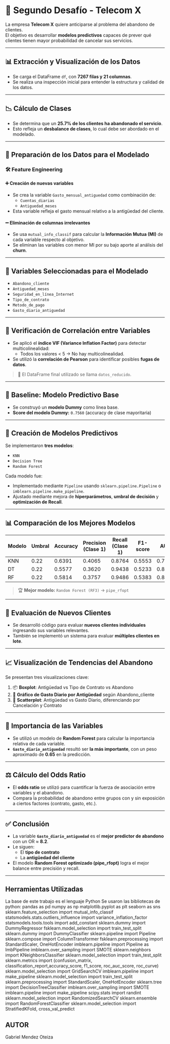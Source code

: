 # 🧠 Segundo Desafío - Telecom X

La empresa **Telecom X** quiere anticiparse al problema del abandono de clientes.  
El objetivo es desarrollar **modelos predictivos** capaces de prever qué clientes tienen mayor probabilidad de cancelar sus servicios.

---

## 📊 Extracción y Visualización de los Datos

- Se carga el DataFrame `df`, con **7267 filas y 21 columnas**.
- Se realiza una inspección inicial para entender la estructura y calidad de los datos.

---

## 📉 Cálculo de Clases

- Se determina que un **25.7% de los clientes ha abandonado el servicio**.
- Esto refleja un **desbalance de clases**, lo cual debe ser abordado en el modelado.

---

## 🧹 Preparación de los Datos para el Modelado

### 🛠️ Feature Engineering

#### ➕ Creación de nuevas variables
- Se crea la variable `Gasto_mensual_antiguedad` como combinación de:
  - `Cuentas_diarias`
  - `Antiguedad_meses`
- Esta variable refleja el gasto mensual relativo a la antigüedad del cliente.

#### ➖ Eliminación de columnas irrelevantes
- Se usa `mutual_info_classif` para calcular la **Información Mutua (MI)** de cada variable respecto al objetivo.
- Se eliminan las variables con menor MI por su bajo aporte al análisis del **churn**.

---

## 📌 Variables Seleccionadas para el Modelado

- `Abandono_cliente`  
- `Antiguedad_meses`  
- `Seguridad_en_línea_Internet`  
- `Tipo_de_contrato`  
- `Metodo_de_pago`  
- `Gasto_diario_antiguedad`

---

## 🔄 Verificación de Correlación entre Variables

- Se aplicó el **índice VIF (Variance Inflation Factor)** para detectar multicolinealidad:
  - Todos los valores < 5 → No hay multicolinealidad.
- Se utilizó la **correlación de Pearson** para identificar posibles **fugas de datos**.

> 📌 El DataFrame final utilizado se llama `datos_reducido`.

---

## 🎯 Baseline: Modelo Predictivo Base

- Se construyó un **modelo Dummy** como línea base.
- **Score del modelo Dummy:** `0.7560` (accuracy de clase mayoritaria)

---

## 🤖 Creación de Modelos Predictivos

Se implementaron **tres modelos**:

- `KNN`  
- `Decision Tree`  
- `Random Forest`

Cada modelo fue:

- Implementado mediante `Pipeline` usando `sklearn.pipeline.Pipeline` o `imblearn.pipeline.make_pipeline`.
- Ajustado mediante mejora de **hiperparámetros**, **umbral de decisión** y **optimización de Recall**.

---

## 📊 Comparación de los Mejores Modelos

| Modelo | Umbral | Accuracy | Precision (Clase 1) | Recall (Clase 1) | F1-score | AUC      |
|--------|--------|----------|----------------------|------------------|----------|----------|
| KNN    | 0.22   | 0.6391   | 0.4065               | 0.8764           | 0.5553   | 0.7960   |
| DT     | 0.22   | 0.5577   | 0.3620               | 0.9438           | 0.5233   | 0.8158   |
| RF     | 0.22   | 0.5814   | 0.3757               | 0.9486           | 0.5383   | 0.8313   |

> 🏆 **Mejor modelo:** `Random Forest (RF3)` → `pipe_rfopt`

---

## 🧪 Evaluación de Nuevos Clientes

- Se desarrolló código para evaluar **nuevos clientes individuales** ingresando sus variables relevantes.
- También se implementó un sistema para evaluar **múltiples clientes en lote**.

---

## 📈 Visualización de Tendencias del Abandono

Se presentan tres visualizaciones clave:

1. 📦 **Boxplot**: Antigüedad vs Tipo de Contrato vs Abandono  
2. 💸 **Gráfico de Gasto Diario por Antigüedad** según Abandono_cliente  
3. 🔵 **Scatterplot**: Antigüedad vs Gasto Diario, diferenciando por Cancelación y Contrato

---

## 🧬 Importancia de las Variables

- Se utilizó un modelo de **Random Forest** para calcular la importancia relativa de cada variable.
- **`Gasto_diario_antiguedad`** resultó ser **la más importante**, con un peso aproximado de **0.65** en la predicción.

---

## ⚖️ Cálculo del Odds Ratio

- El **odds ratio** se utilizó para cuantificar la fuerza de asociación entre variables y el abandono.
- Compara la probabilidad de abandono entre grupos con y sin exposición a ciertos factores (contrato, gasto, etc.).

---

## ✅ Conclusión

- La variable **`Gasto_diario_antiguedad`** es el **mejor predictor de abandono** con un OR ≈ **8.2**.
- Le siguen:
  - El **tipo de contrato**
  - La **antigüedad del cliente**
- El modelo **Random Forest optimizado (pipe_rfopt)** logra el mejor balance entre precisión y recall.

---

## Herramientas Utilizadas
La base de este trabajo es el lenguaje Python
Se usaron las bibliotecas de python:
pandas as pd
numpy as np
matplotlib.pyplot as plt
seaborn as sns
sklearn.feature_selection import mutual_info_classif
statsmodels.stats.outliers_influence import variance_inflation_factor
statsmodels.tools.tools import add_constant
sklearn.dummy import DummyRegressor
fsklearn.model_selection import train_test_split
sklearn.dummy import DummyClassifier
sklearn.pipeline import Pipeline
sklearn.compose import ColumnTransformer
fsklearn.preprocessing import StandardScaler, OneHotEncoder
imblearn.pipeline import Pipeline as ImbPipeline
imblearn.over_sampling import SMOTE
sklearn.neighbors import KNeighborsClassifier
sklearn.model_selection import train_test_split
sklearn.metrics import (confusion_matrix, classification_report,accuracy_score, f1_score, roc_auc_score, roc_curve)
sklearn.model_selection import GridSearchCV
imblearn.pipeline import make_pipeline
sklearn.model_selection import train_test_split
sklearn.preprocessing import StandardScaler, OneHotEncoder
sklearn.tree import DecisionTreeClassifier
imblearn.over_sampling import SMOTE
imblearn.pipeline import make_pipeline
scipy.stats import randint
sklearn.model_selection import RandomizedSearchCV
sklearn.ensemble import RandomForestClassifier
sklearn.model_selection import StratifiedKFold, cross_val_predict

## AUTOR
Gabriel Mendez Oteiza




